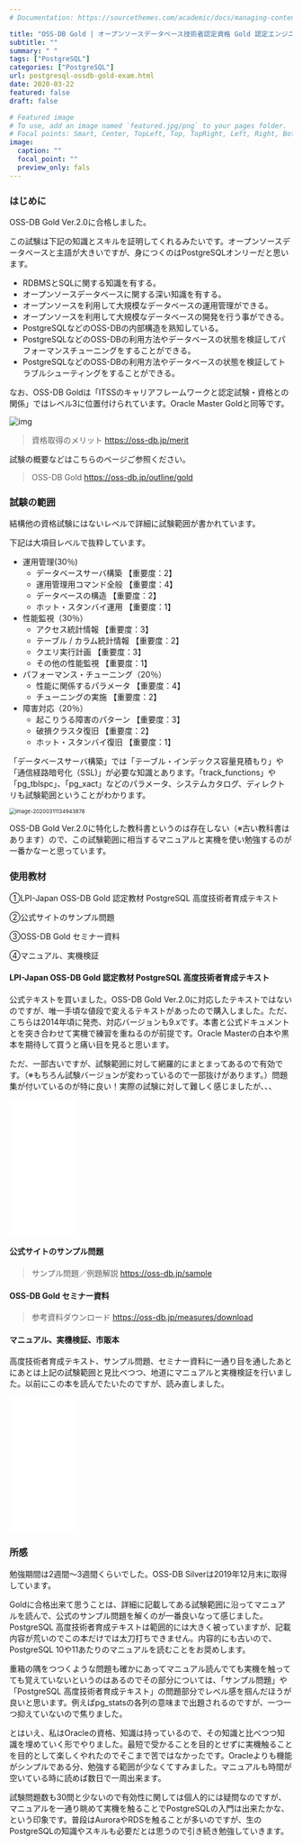 ```yaml
---
# Documentation: https://sourcethemes.com/academic/docs/managing-content/

title: "OSS-DB Gold | オープンソースデータベース技術者認定資格 Gold 認定エンジニアになりました"
subtitle: ""
summary: " "
tags: ["PostgreSQL"]
categories: ["PostgreSQL"]
url: postgresql-ossdb-gold-exam.html
date: 2020-03-22
featured: false
draft: false

# Featured image
# To use, add an image named `featured.jpg/png` to your pages folder.
# Focal points: Smart, Center, TopLeft, Top, TopRight, Left, Right, BottomLeft, Bottom, BottomRight.
image:
  caption: ""
  focal_point: ""
  preview_only: fals
---
```




### はじめに

OSS-DB Gold Ver.2.0に合格しました。

この試験は下記の知識とスキルを証明してくれるみたいです。オープンソースデータベースと主語が大きいですが、身につくのはPostgreSQLオンリーだと思います。

-  RDBMSとSQLに関する知識を有する。
-  オープンソースデータベースに関する深い知識を有する。
-  オープンソースを利用して大規模なデータベースの運用管理ができる。
-  オープンソースを利用して大規模なデータベースの開発を行う事ができる。
-  PostgreSQLなどのOSS-DBの内部構造を熟知している。
-  PostgreSQLなどのOSS-DBの利用方法やデータベースの状態を検証してパフォーマンスチューニングをすることができる。
-  PostgreSQLなどのOSS-DBの利用方法やデータベースの状態を検証してトラブルシューティングをすることができる。

なお、OSS-DB Goldは「ITSSのキャリアフレームワークと認定試験・資格との関係」ではレベル3に位置付けられています。Oracle Master Goldと同等です。

![img](original.png)

> 資格取得のメリット https://oss-db.jp/merit

試験の概要などはこちらのページご参照ください。

> OSS-DB Gold https://oss-db.jp/outline/gold

### 試験の範囲

結構他の資格試験にはないレベルで詳細に試験範囲が書かれています。

下記は大項目レベルで抜粋しています。

- 運用管理(30％)
  - データベースサーバ構築 【重要度：2】
  - 運用管理用コマンド全般 【重要度：4】
  - データベースの構造 【重要度：2】
  - ホット・スタンバイ運用 【重要度：1】
- 性能監視（30％）
  - アクセス統計情報 【重要度：3】
  - テーブル / カラム統計情報 【重要度：2】
  - クエリ実行計画 【重要度：3】
  - その他の性能監視 【重要度：1】
- パフォーマンス・チューニング（20％）
  - 性能に関係するパラメータ 【重要度：4】
  - チューニングの実施 【重要度：2】
- 障害対応（20％）
  - 起こりうる障害のパターン 【重要度：3】
  - 破損クラスタ復旧 【重要度：2】
  - ホット・スタンバイ復旧 【重要度：1】

「データベースサーバ構築」では「テーブル・インデックス容量見積もり」や「通信経路暗号化（SSL)」が必要な知識とあります。「track_functions」や「pg_tblspc」、「pg_xact」などのパラメータ、システムカタログ、ディレクトリも試験範囲ということがわかります。

<img src="image-20200311134943878.png" alt="image-20200311134943878" style="zoom:67%;" />

OSS-DB Gold Ver.2.0に特化した教科書というのは存在しない（※古い教科書はあります）ので、この試験範囲に相当するマニュアルと実機を使い勉強するのが一番かなーと思っています。

### 使用教材

①LPI-Japan OSS-DB Gold 認定教材 PostgreSQL 高度技術者育成テキスト

②公式サイトのサンプル問題

③OSS-DB Gold セミナー資料

④マニュアル、実機検証

#### LPI-Japan OSS-DB Gold 認定教材 PostgreSQL 高度技術者育成テキスト

公式テキストを買いました。OSS-DB Gold Ver.2.0に対応したテキストではないのですが、唯一手頃な値段で変えるテキストがあったので購入しました。ただ、こちらは2014年頃に発売、対応バージョンも9.xです。本書と公式ドキュメントとを突き合わせて実機で練習を重ねるのが前提です。Oracle Masterの白本や黒本を期待して買うと痛い目を見ると思います。

ただ、一部古いですが、試験範囲に対して網羅的にまとまってあるので有効です。（※もちろん試験バージョンが変わっているので一部抜けがあります。）問題集が付いているのが特に良い！実際の試験に対して難しく感じましたが、、、

<iframe style="width:120px;height:240px;" marginwidth="0" marginheight="0" scrolling="no" frameborder="0" src="//rcm-fe.amazon-adsystem.com/e/cm?lt1=_blank&bc1=000000&IS2=1&bg1=FFFFFF&fc1=000000&lc1=0000FF&t=&language=ja_JP&o=9&p=8&l=as4&m=amazon&f=ifr&ref=as_ss_li_til&asins=B00P4WD4QG&linkId=d8a13241e1e7e978e2217bb77c710c1b"></iframe>

#### 公式サイトのサンプル問題

> サンプル問題／例題解説 https://oss-db.jp/sample

#### OSS-DB Gold セミナー資料

> 参考資料ダウンロード https://oss-db.jp/measures/download

#### マニュアル、実機検証、市販本

高度技術者育成テキスト、サンプル問題、セミナー資料に一通り目を通したあとにあとは上記の試験範囲と見比べつつ、地道にマニュアルと実機検証を行いました。以前にこの本を読んでたいたのですが、読み直しました。

<iframe style="width:120px;height:240px;" marginwidth="0" marginheight="0" scrolling="no" frameborder="0" src="//rcm-fe.amazon-adsystem.com/e/cm?lt1=_blank&bc1=000000&IS2=1&bg1=FFFFFF&fc1=000000&lc1=0000FF&t=zatoima-22&language=ja_JP&o=9&p=8&l=as4&m=amazon&f=ifr&ref=as_ss_li_til&asins=B07H5GCJ8J&linkId=a2ec7429e7e8eab86b05329425cce382"></iframe>

### 所感

勉強期間は2週間～3週間くらいでした。OSS-DB Silverは2019年12月末に取得しています。

Goldに合格出来て思うことは、詳細に記載してある試験範囲に沿ってマニュアルを読んで、公式のサンプル問題を解くのが一番良いなって感じました。PostgreSQL 高度技術者育成テキストは範囲的には大きく被っていますが、記載内容が荒いのでこの本だけでは太刀打ちできません。内容的にも古いので、PostgreSQL 10や11あたりのマニュアルを読むことをお奨めします。

重箱の隅をつつくような問題も確かにあってマニュアル読んでても実機を触ってても覚えていないというのはあるのでその部分については、「サンプル問題」や「PostgreSQL 高度技術者育成テキスト」の問題部分でレベル感を掴んだほうが良いと思います。例えばpg_statsの各列の意味まで出題されるのですが、一つ一つ抑えていないので焦りました。

とはいえ、私はOracleの資格、知識は持っているので、その知識と比べつつ知識を埋めていく形でやりました。最短で受かることを目的とせずに実機触ることを目的として楽しくやれたのでそこまで苦ではなかったです。Oracleよりも機能がシンプルである分、勉強する範囲が少なくてすみました。マニュアルも時間が空いている時に読めば数日で一周出来ます。

試験問題数も30問と少ないので有効性に関しては個人的には疑問なのですが、マニュアルを一通り眺めて実機を触ることでPostgreSQLの入門は出来たかな、という印象です。普段はAuroraやRDSを触ることが多いのですが、生のPostgreSQLの知識やスキルも必要だとは思うので引き続き勉強していきます。